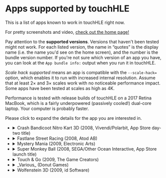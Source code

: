 # Apps supported by touchHLE

This is a list of apps known to work in touchHLE right now.

For pretty screenshots and video, [check out the home page!](https://touchhle.org/)

Pay attention to the **supported versions**. Versions that haven't been tested might not work. For each listed version, the name in “quotes” is the display name (i.e. the name you'd see on the home screen), and the number is the bundle version number. If you're not sure which version of an app you have, you can look at the `App bundle info:` output when you run it in touchHLE.

_Scale hack supported_ means an app is compatible with the `--scale-hack=` option, which enables it to run with increased internal resolution. Assume that at least 2× and 3× scales work with no noticeable performance impact. Some apps have been tested at scales as high as 4K.

Performance is tested with release builds of touchHLE on a 2017 Retina MacBook, which is a fairly underpowered (passively cooled!) dual-core laptop. Your computer is probably faster.

Please click to expand the details for the app you are interested in.

<!-- Be careful when updating this: GitHub and Pandoc diverge in what
     indentation they want for the <details> and <summary> when combined with
     lists. -->

- <details>
  <summary>Crash Bandicoot Nitro Kart 3D (2008, Vivendi/Polarbit, App Store day-two title)</summary>

  - Working versions:
    - “CBNK3D” 1.0 (in-game version number: 0.7.5)
    - “Crash Kart” 1.0 (in-game version number: 0.7.6)
  - **Broken versions:**
    - “Crash Kart” 1.7.7 (in-game version number: 1.0.1)
  - The intro video that plays before the title screen is skipped.
  - Otherwise fully playable, everything works. Among other things:
    - Sound effects and music
    - All menu screens
    - All game modes
    - Save game persistence (settings, unlocks, records)
    - Continuing a previous game after closing and reopening the app
  - Consistent full fps (60fps)
  - Scale hack supported
  </details>
- <details>
  <summary>Fastlane Street Racing (2008, Atod AB)</summary>

  - Working versions:
    - “Fastlane” 2.0 (in-game version number: 1.20.0)
  - Known issue: the reflective lighting effect on the cars only seems to appear on Android. This is probably an issue with touchHLE's GLES1-on-GL2 compatibility layer, which isn't needed on Android.
  - Otherwise fully playable, everything works. Among other things:
    - Sound effects and music
    - All game modes
    - Saving and playing back replays
    - Save game persistence (settings, unlocks, records)
  - High fps (between 50 and 60) most of the time, but with some hitching, especially in loading tunnels
  - Scale hack supported
  - touchHLE provides default controller button mappings (A = accelerate, B = break)
  </details>
- <details>
  <summary>Mystery Mania (2009, Electronic Arts)</summary>

  - Working versions:
    - “Mystery Mania” 1.1.0
  - **Broken versions:**
    - “Mystery Mania” 1.1.26
  - touchHLE will crash if you open the music player or tap “More EA Games”.
  - Not fully tested, but the first few puzzles are fully playable:
    - Sound effects and music
    - Save game persistence
  - Consistent full fps (30fps)
  - **Scale hack unsupported**
  </details>
- <details>
  <summary>Super Monkey Ball (2008, SEGA/Other Ocean Interactive, App Store launch title)</summary>

  - Working versions:
    - “Monkey Ball” 1.0
    - “Monkey Ball” 1.02
    - “Monkey Ball” 1.3 (this is the most heavily tested version)
    - “SMB Lite” 1.0
  - Fully playable, everything works. Among other things:
    - Sound effects and music
    - Logo, title, menu, ranking, settings and credits screens
    - Main Game, Instant Game (Shuffle Play) and Practice game modes
    - Save game persistence (settings, unlocks, records)
    - Continuing a previous game after closing and reopening the app
    - The tutorial (in the versions that have it)
  - Consistent full fps (30fps)
  - Scale hack supported
  </details>
- <details>
  <summary>Touch & Go (2009, The Game Creators)</summary>

  - Working versions:
    - “Touch & Go” 1.1
    - “Touch & Go LITE” 1.2
  - **Broken version**:
    - “App Pack 1” 1.0 (several games bundled into one app, doesn't work yet)
  - Fully playable, everything works. Among other things:
    - Sound effects and music
    - Menu screens
    - All the levels in the LITE version
    - High score persistence
  - Consistent full fps (60fps)
  - Scale hack supported
  </details>
- <details>
  <summary>_Various_ (Donut Games)</summary>

  - iPhone OS 2.x versions of many old titles by this developer seem to work. (But all of these still available for modern iOS and Android, and in some cases Windows.)
  </details>
- <details>
  <summary>Wolfenstein 3D (2009, id Software)</summary>

  - Working versions:
    - 1.0 from the official open source release
  - **Broken versions:**
    - 1.1 from the official open source release and later
  - Multi-touch is not supported yet, so you can't move and shoot at the same time
  - Not a touchHLE bug: random flashing colors in-game are caused by [a bug in the app itself](https://www.youtube.com/watch?v=omViNgUqF8c&t=8m15s)
  - Otherwise seemingly fully playable:
     - At least the first level :)
     - Sound effects and music work
     - Saving works
  - Consistent full fps (60fps)
  - Scale hack supported
  </details>
